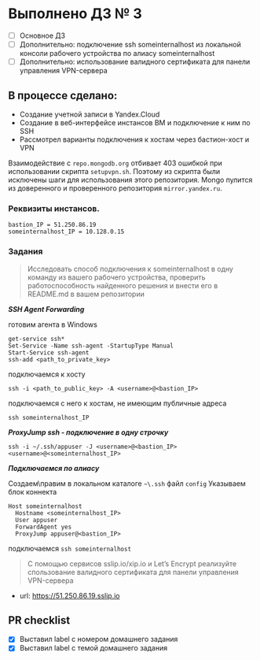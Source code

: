 # Выполнено ДЗ № 3

 - [ ] Основное ДЗ
 - [ ] Дополнительно: подключение ssh someinternalhost из локальной консоли рабочего устройства по алиасу someinternalhost
 - [ ] Дополнительно: использование валидного сертификата для панели управления VPN-сервера

## В процессе сделано:
 - Создание учетной записи в Yandex.Cloud
 - Создание в веб-интерфейсе инстансов ВМ и подключение к ним по SSH
 - Рассмотрел варианты подключения к хостам через бастион-хост и VPN

Взаимодействие с `repo.mongodb.org` отбивает 403 ошибкой при использовании скрипта `setupvpn.sh`. Поэтому из скрипта были исключены шаги для использования этого репозитория. Mongo пулится из доверенного и проверенного репозитория `mirror.yandex.ru`.

### Реквизиты инстансов.
    bastion_IP = 51.250.86.19
    someinternalhost_IP = 10.128.0.15
### Задания
> Исследовать способ подключения к someinternalhost в одну команду из вашего рабочего устройства, проверить работоспособность найденного решения и внести его в README.md в вашем репозитории

***SSH Agent Forwarding***

готовим агента в Windows

    get-service ssh*
    Set-Service -Name ssh-agent -StartupType Manual
    Start-Service ssh-agent
    ssh-add <path_to_private_key>

подключаемся к хосту

`ssh -i <path_to_public_key> -A <username>@<bastion_IP>`

подключаемся с него к хостам, не имеющим публичные адреса

`ssh someinternalhost_IP`

***ProxyJump ssh - подключение в одну строчку***

`ssh -i ~/.ssh/appuser -J <username>@<bastion_IP> <username>@<someinternalhost_IP>`

***Подключаемся по алиасу***

Создаем\правим в локальном каталоге `~\.ssh` файл `config`
Указываем блок коннекта

    Host someinternalhost
      Hostname <someinternalhost_IP>
      User appuser
      ForwardAgent yes
      ProxyJump appuser@<bastion_IP>

подключаемся `ssh someinternalhost`


> С помощью сервисов sslip.io/xip.io и Let’s Encrypt реализуйте спользование валидного сертификата для панели управления VPN-сервера
* url: https://51.250.86.19.sslip.io

## PR checklist
 - [x] Выставил label с номером домашнего задания
 - [x] Выставил label с темой домашнего задания
